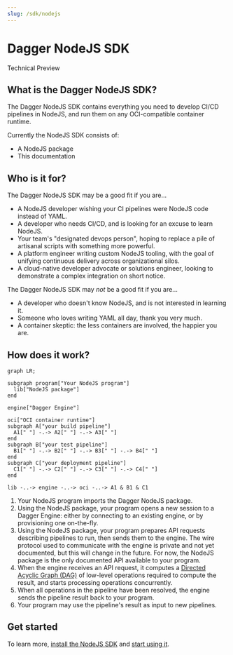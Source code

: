 ```yaml
---
slug: /sdk/nodejs
---
```


# Dagger NodeJS SDK

<div class="status-badge">Technical Preview</div>

## What is the Dagger NodeJS SDK?

The Dagger NodeJS SDK contains everything you need to develop CI/CD pipelines in NodeJS, and run them on any OCI-compatible container runtime.

Currently the NodeJS SDK consists of:

* A NodeJS package
* This documentation

## Who is it for?

The Dagger NodeJS SDK may be a good fit if you are...

* A NodeJS developer wishing your CI pipelines were NodeJS code instead of YAML.
* A developer who needs CI/CD, and is looking for an excuse to learn NodeJS.
* Your team's "designated devops person", hoping to replace a pile of artisanal scripts with something more powerful.
* A platform engineer writing custom NodeJS tooling, with the goal of unifying continuous delivery across organizational silos.
* A cloud-native developer advocate or solutions engineer, looking to demonstrate a complex integration on short notice.

The Dagger NodeJS SDK may *not* be a good fit if you are...

* A developer who doesn't know NodeJS, and is not interested in learning it.
* Someone who loves writing YAML all day, thank you very much.
* A container skeptic: the less containers are involved, the happier you are.

## How does it work?

```mermaid
graph LR;

subgraph program["Your NodeJS program"]
  lib["NodeJS package"]
end

engine["Dagger Engine"]

oci["OCI container runtime"]
subgraph A["your build pipeline"]
  A1[" "] -.-> A2[" "] -.-> A3[" "]
end
subgraph B["your test pipeline"]
  B1[" "] -.-> B2[" "] -.-> B3[" "] -.-> B4[" "]
end
subgraph C["your deployment pipeline"]
  C1[" "] -.-> C2[" "] -.-> C3[" "] -.-> C4[" "]
end

lib -..-> engine -..-> oci -..-> A1 & B1 & C1
```

1. Your NodeJS program imports the Dagger NodeJS package.
2. Using the NodeJS package, your program opens a new session to a Dagger Engine: either by connecting to an existing engine, or by provisioning one on-the-fly.
3. Using the NodeJS package, your program prepares API requests describing pipelines to run, then sends them to the engine. The wire protocol used to communicate with the engine is private and not yet documented, but this will change in the future. For now, the NodeJS package is the only documented API available to your program.
4. When the engine receives an API request, it computes a [Directed Acyclic Graph (DAG)](https://en.wikipedia.org/wiki/Directed_acyclic_graph) of low-level operations required to compute the result, and starts processing operations concurrently.
5. When all operations in the pipeline have been resolved, the engine sends the pipeline result back to your program.
6. Your program may use the pipeline's result as input to new pipelines.

## Get started

To learn more, [install the NodeJS SDK](./835948-install.md) and [start using it](./783645-get-started.md).
